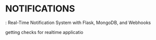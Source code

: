 # NOTIFICATIONS
: Real-Time Notification System with Flask, MongoDB, and Webhooks


getting checks for realtime applicatio
